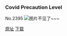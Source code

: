 ### Covid Precaution Level
No.2395
![图片不见了~~~](https://imgs.xkcd.com/comics/covid_precaution_level.png)

[原址](https://xkcd.com//2395) [下载](https://imgs.xkcd.com/comics/covid_precaution_level.png)

